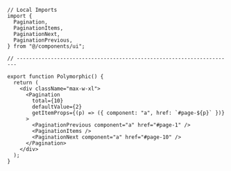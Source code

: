 ﻿```tsx
// Local Imports
import {
  Pagination,
  PaginationItems,
  PaginationNext,
  PaginationPrevious,
} from "@/components/ui";

// ----------------------------------------------------------------------

export function Polymorphic() {
  return (
    <div className="max-w-xl">
      <Pagination
        total={10}
        defaultValue={2}
        getItemProps={(p) => ({ component: "a", href: `#page-${p}` })}
      >
        <PaginationPrevious component="a" href="#page-1" />
        <PaginationItems />
        <PaginationNext component="a" href="#page-10" />
      </Pagination>
    </div>
  );
}

```
